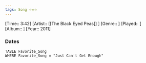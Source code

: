 ```yaml
---
tags: Song ⭐⭐⭐ 
---
```

[Time:: 3:42]
[Artist:: [[The Black Eyed Peas]] ]
[Genre:: ]
[Played:: ]
[Album:: ]
[Year:: 2011]
### Dates
````dataview
TABLE Favorite_Song
WHERE Favorite_Song = "Just Can't Get Enough"
````